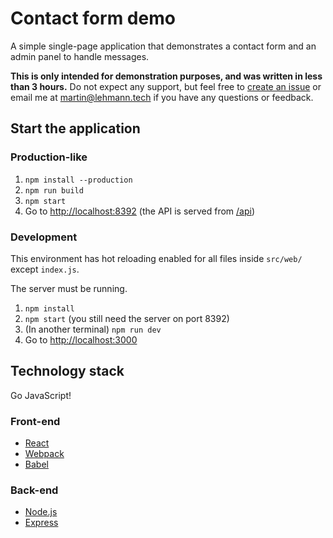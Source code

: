 # Contact form demo

A simple single-page application that demonstrates a contact form and an admin panel to handle messages.

__This is only intended for demonstration purposes, and was written in less than 3 hours.__ Do not expect any support, but feel free to [create an issue](https://github.com/theneva/contact-form/issues) or email me at martin@lehmann.tech if you have any questions or feedback.

## Start the application

### Production-like

1. `npm install --production`
2. `npm run build`
3. `npm start`
4. Go to [http://localhost:8392](http://localhost:8392) (the API is served from [/api](http://localhost:8392/api/messages))

### Development

This environment has hot reloading enabled for all files inside `src/web/` except `index.js`.

The server must be running.

1. `npm install`
2. `npm start` (you still need the server on port 8392)
3. (In another terminal) `npm run dev`
4. Go to [http://localhost:3000](http://localhost:3000)

## Technology stack

Go JavaScript!

### Front-end

- [React](https://facebook.github.io/react/)
- [Webpack](https://webpack.github.io/)
- [Babel](http://babeljs.io/)

### Back-end

- [Node.js](https://nodejs.org/en/)
- [Express](http://expressjs.com/)
